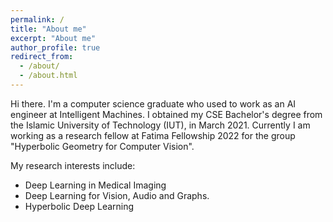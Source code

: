 ```yaml
---
permalink: /
title: "About me"
excerpt: "About me"
author_profile: true
redirect_from: 
  - /about/
  - /about.html
---
```


Hi there. I'm a computer science graduate who used to work as an AI engineer at Intelligent Machines. I obtained my CSE Bachelor's degree from the Islamic University of Technology (IUT), in March 2021. Currently I am working as a research fellow at Fatima Fellowship 2022 for the group "Hyperbolic Geometry for Computer Vision".

My research interests include:

- Deep Learning in Medical Imaging
- Deep Learning for Vision, Audio and Graphs.
- Hyperbolic Deep Learning




